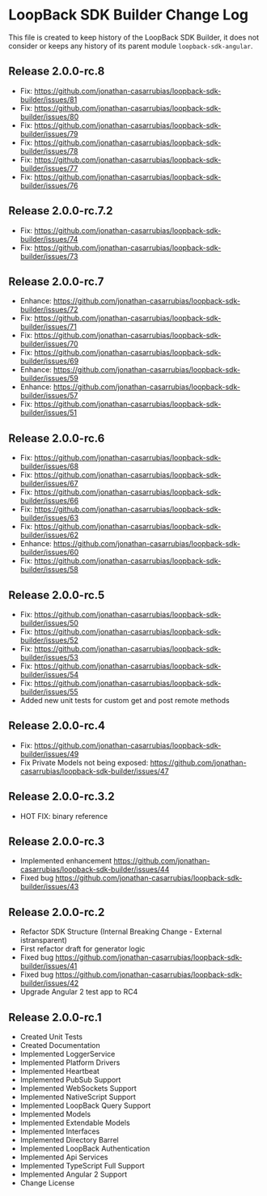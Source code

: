 # LoopBack SDK Builder Change Log

This file is created to keep history of the LoopBack SDK Builder, it does not consider or keeps any history of its parent module `loopback-sdk-angular`.

## Release 2.0.0-rc.8

- Fix: https://github.com/jonathan-casarrubias/loopback-sdk-builder/issues/81
- Fix: https://github.com/jonathan-casarrubias/loopback-sdk-builder/issues/80
- Fix: https://github.com/jonathan-casarrubias/loopback-sdk-builder/issues/79
- Fix: https://github.com/jonathan-casarrubias/loopback-sdk-builder/issues/78
- Fix: https://github.com/jonathan-casarrubias/loopback-sdk-builder/issues/77
- Fix: https://github.com/jonathan-casarrubias/loopback-sdk-builder/issues/76

## Release 2.0.0-rc.7.2

- Fix: https://github.com/jonathan-casarrubias/loopback-sdk-builder/issues/74
- Fix: https://github.com/jonathan-casarrubias/loopback-sdk-builder/issues/73

## Release 2.0.0-rc.7

- Enhance: https://github.com/jonathan-casarrubias/loopback-sdk-builder/issues/72
- Fix: https://github.com/jonathan-casarrubias/loopback-sdk-builder/issues/71
- Fix: https://github.com/jonathan-casarrubias/loopback-sdk-builder/issues/70
- Fix: https://github.com/jonathan-casarrubias/loopback-sdk-builder/issues/69
- Enhance: https://github.com/jonathan-casarrubias/loopback-sdk-builder/issues/59
- Enhance: https://github.com/jonathan-casarrubias/loopback-sdk-builder/issues/57
- Fix: https://github.com/jonathan-casarrubias/loopback-sdk-builder/issues/51

## Release 2.0.0-rc.6

- Fix: https://github.com/jonathan-casarrubias/loopback-sdk-builder/issues/68
- Fix: https://github.com/jonathan-casarrubias/loopback-sdk-builder/issues/67
- Fix: https://github.com/jonathan-casarrubias/loopback-sdk-builder/issues/66
- Fix: https://github.com/jonathan-casarrubias/loopback-sdk-builder/issues/63
- Fix: https://github.com/jonathan-casarrubias/loopback-sdk-builder/issues/62
- Enhance: https://github.com/jonathan-casarrubias/loopback-sdk-builder/issues/60
- Fix: https://github.com/jonathan-casarrubias/loopback-sdk-builder/issues/58

## Release 2.0.0-rc.5

- Fix: https://github.com/jonathan-casarrubias/loopback-sdk-builder/issues/50
- Fix: https://github.com/jonathan-casarrubias/loopback-sdk-builder/issues/52
- Fix: https://github.com/jonathan-casarrubias/loopback-sdk-builder/issues/53
- Fix: https://github.com/jonathan-casarrubias/loopback-sdk-builder/issues/54
- Fix: https://github.com/jonathan-casarrubias/loopback-sdk-builder/issues/55
- Added new unit tests for custom get and post remote methods

## Release 2.0.0-rc.4

- Fix: https://github.com/jonathan-casarrubias/loopback-sdk-builder/issues/49
- Fix Private Models not being exposed: https://github.com/jonathan-casarrubias/loopback-sdk-builder/issues/47

## Release 2.0.0-rc.3.2

- HOT FIX: binary reference

## Release 2.0.0-rc.3

- Implemented enhancement https://github.com/jonathan-casarrubias/loopback-sdk-builder/issues/44
- Fixed bug https://github.com/jonathan-casarrubias/loopback-sdk-builder/issues/43

## Release 2.0.0-rc.2

- Refactor SDK Structure (Internal Breaking Change - External istransparent)
- First refactor draft for generator logic
- Fixed bug https://github.com/jonathan-casarrubias/loopback-sdk-builder/issues/41
- Fixed bug https://github.com/jonathan-casarrubias/loopback-sdk-builder/issues/42
- Upgrade Angular 2 test app to RC4

## Release 2.0.0-rc.1

- Created Unit Tests
- Created Documentation
- Implemented LoggerService
- Implemented Platform Drivers
- Implemented Heartbeat
- Implemented PubSub Support
- Implemented WebSockets Support
- Implemented NativeScript Support
- Implemented LoopBack Query Support
- Implemented Models
- Implemented Extendable Models
- Implemented Interfaces
- Implemented Directory Barrel
- Implemented LoopBack Authentication
- Implemented Api Services
- Implemented TypeScript Full Support
- Implemented Angular 2 Support
- Change License